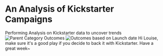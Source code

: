 # An Analysis of Kickstarter Campaigns
Performing Analysis on Kickstarter data to uncover trends
![Parent Category Outcomes](https://user-images.githubusercontent.com/104408782/166150716-6ab470f2-573a-4619-8677-799cf8cd6003.png)
![Outcomes based on Launch date](https://user-images.githubusercontent.com/104408782/166150721-cb536a95-8df7-43bd-b47b-a9fe7090d0a2.png)
Hi Louise, make sure it's a good play if you decide to back it with Kickstarter. Have a great week~

